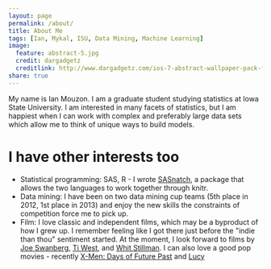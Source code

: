 ```yaml
---
layout: page
permalink: /about/
title: About Me
tags: [Ian, Mykal, ISU, Data Mining, Machine Learning]
image:
  feature: abstract-5.jpg
  credit: dargadgetz
  creditlink: http://www.dargadgetz.com/ios-7-abstract-wallpaper-pack-for-iphone-5-and-ipod-touch-retina/
share: true
---
```


My name is Ian Mouzon. I am a graduate student studying statistics at Iowa State University. 
I am interested in many facets of statistics, 
but I am happiest when I can work with complex and preferably large data sets which allow 
me to think of unique ways to build models.

# I have other interests too
* Statistical programming: SAS, R - I wrote [SASnatch](https://github.com/imouzon/SASnatch), 
  a package that allows the two languages to work together through knitr.
* Data mining: I have been on two data mining cup teams (5th place in 2012, 
  1st place in 2013) and enjoy the new skills the constraints of competition 
  force me to pick up.
* Film: I love classic and independent films, which may be a byproduct of how I grew up.
  I remember feeling like I got there just before the "indie than thou" sentiment
  started. At the moment, I look forward to films by [Joe Swanberg](http://en.wikipedia.org/wiki/Drinking_Buddies), [Ti West](https://twitter.com/Ti_West), and [Whit Stillman](http://www.firstthings.com/article/2010/12/whit-stillman-is-running-late).
  I can also love a good pop movies - recently [X-Men: Days of Future Past](http://vimeo.com/105540136) and [Lucy](http://www.youtube.com/watch?v=MVt32qoyhi0)
